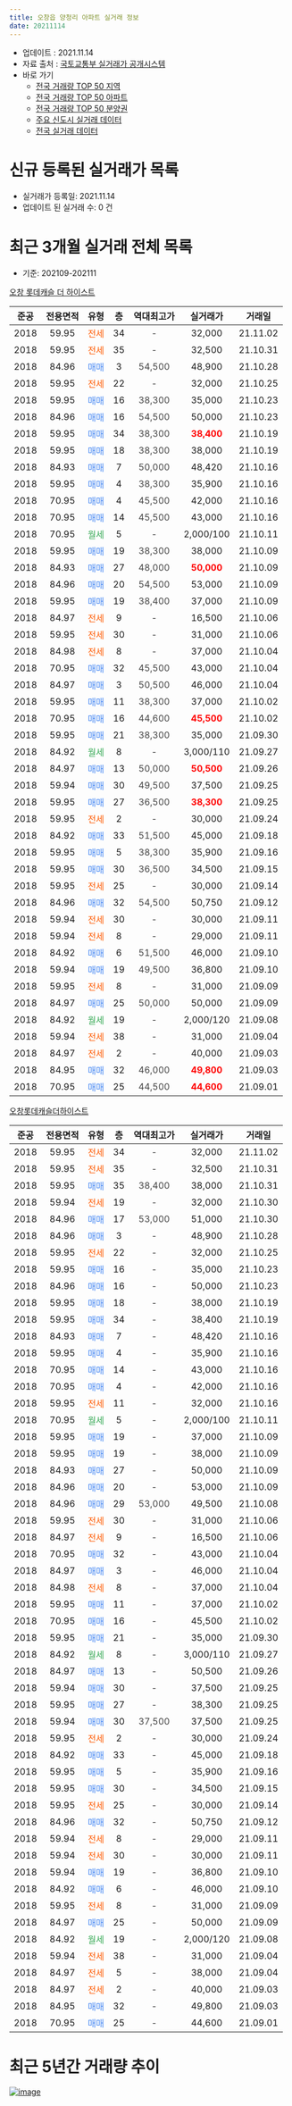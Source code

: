 ```yaml
---
title: 오창읍 양청리 아파트 실거래 정보
date: 20211114
---
```


* 업데이트 : 2021.11.14
* 자료 출처 : [국토교통부 실거래가 공개시스템](http://rt.molit.go.kr)
* 바로 가기
    * [전국 거래량 TOP 50 지역](https://apt-info.github.io/apt-trade-info/tr)
    * [전국 거래량 TOP 50 아파트](https://apt-info.github.io/apt-trade-info/ta)
    * [전국 거래량 TOP 50 분양권](https://apt-info.github.io/apt-trade-info/tb)
    * [주요 신도시 실거래 데이터](https://apt-info.github.io/apt-trade-info/newtown)
    * [전국 실거래 데이터](https://apt-info.github.io/apt-trade-info/all)



<script async src="https://pagead2.googlesyndication.com/pagead/js/adsbygoogle.js"></script>
<!-- 기본광고 -->
<ins class="adsbygoogle"
     style="display:block"
     data-ad-client="ca-pub-1142216861245946"
     data-ad-slot="4805727019"
     data-ad-format="auto"
     data-full-width-responsive="true"></ins>
<script>
     (adsbygoogle = window.adsbygoogle || []).push({});
</script>


# 신규 등록된 실거래가 목록

* 실거래가 등록일: 2021.11.14
* 업데이트 된 실거래 수: 0 건




<script async src="https://pagead2.googlesyndication.com/pagead/js/adsbygoogle.js"></script>
<!-- 기본광고 -->
<ins class="adsbygoogle"
     style="display:block"
     data-ad-client="ca-pub-1142216861245946"
     data-ad-slot="4805727019"
     data-ad-format="auto"
     data-full-width-responsive="true"></ins>
<script>
     (adsbygoogle = window.adsbygoogle || []).push({});
</script>


# 최근 3개월 실거래 전체 목록
* 기준: 202109-202111


[오창 롯데캐슬 더 하이스트](https://search.naver.com/search.naver?query=%EC%98%A4%EC%B0%BD+%EB%A1%AF%EB%8D%B0%EC%BA%90%EC%8A%AC+%EB%8D%94+%ED%95%98%EC%9D%B4%EC%8A%A4%ED%8A%B8)

|준공|전용면적|유형|층|역대최고가|실거래가|거래일|
|:---:|:---:|:---:|:---:|:---:|:---:|:---:|
|2018|59.95|<span style="color:#FF5A00">전세</span>|34|<span style="color:#444444">-</span>|32,000|21.11.02|
|2018|59.95|<span style="color:#FF5A00">전세</span>|35|<span style="color:#444444">-</span>|32,500|21.10.31|
|2018|84.96|<span style="color:#4285F3">매매</span>|3|<span style="color:#444444">54,500</span>|48,900|21.10.28|
|2018|59.95|<span style="color:#FF5A00">전세</span>|22|<span style="color:#444444">-</span>|32,000|21.10.25|
|2018|59.95|<span style="color:#4285F3">매매</span>|16|<span style="color:#444444">38,300</span>|35,000|21.10.23|
|2018|84.96|<span style="color:#4285F3">매매</span>|16|<span style="color:#444444">54,500</span>|50,000|21.10.23|
|2018|59.95|<span style="color:#4285F3">매매</span>|34|<span style="color:#444444">38,300</span>|<b><span style="color:#FF0000">38,400</span></b>|21.10.19|
|2018|59.95|<span style="color:#4285F3">매매</span>|18|<span style="color:#444444">38,300</span>|38,000|21.10.19|
|2018|84.93|<span style="color:#4285F3">매매</span>|7|<span style="color:#444444">50,000</span>|48,420|21.10.16|
|2018|59.95|<span style="color:#4285F3">매매</span>|4|<span style="color:#444444">38,300</span>|35,900|21.10.16|
|2018|70.95|<span style="color:#4285F3">매매</span>|4|<span style="color:#444444">45,500</span>|42,000|21.10.16|
|2018|70.95|<span style="color:#4285F3">매매</span>|14|<span style="color:#444444">45,500</span>|43,000|21.10.16|
|2018|70.95|<span style="color:#34A853">월세</span>|5|<span style="color:#444444">-</span>|2,000/100|21.10.11|
|2018|59.95|<span style="color:#4285F3">매매</span>|19|<span style="color:#444444">38,300</span>|38,000|21.10.09|
|2018|84.93|<span style="color:#4285F3">매매</span>|27|<span style="color:#444444">48,000</span>|<b><span style="color:#FF0000">50,000</span></b>|21.10.09|
|2018|84.96|<span style="color:#4285F3">매매</span>|20|<span style="color:#444444">54,500</span>|53,000|21.10.09|
|2018|59.95|<span style="color:#4285F3">매매</span>|19|<span style="color:#444444">38,400</span>|37,000|21.10.09|
|2018|84.97|<span style="color:#FF5A00">전세</span>|9|<span style="color:#444444">-</span>|16,500|21.10.06|
|2018|59.95|<span style="color:#FF5A00">전세</span>|30|<span style="color:#444444">-</span>|31,000|21.10.06|
|2018|84.98|<span style="color:#FF5A00">전세</span>|8|<span style="color:#444444">-</span>|37,000|21.10.04|
|2018|70.95|<span style="color:#4285F3">매매</span>|32|<span style="color:#444444">45,500</span>|43,000|21.10.04|
|2018|84.97|<span style="color:#4285F3">매매</span>|3|<span style="color:#444444">50,500</span>|46,000|21.10.04|
|2018|59.95|<span style="color:#4285F3">매매</span>|11|<span style="color:#444444">38,300</span>|37,000|21.10.02|
|2018|70.95|<span style="color:#4285F3">매매</span>|16|<span style="color:#444444">44,600</span>|<b><span style="color:#FF0000">45,500</span></b>|21.10.02|
|2018|59.95|<span style="color:#4285F3">매매</span>|21|<span style="color:#444444">38,300</span>|35,000|21.09.30|
|2018|84.92|<span style="color:#34A853">월세</span>|8|<span style="color:#444444">-</span>|3,000/110|21.09.27|
|2018|84.97|<span style="color:#4285F3">매매</span>|13|<span style="color:#444444">50,000</span>|<b><span style="color:#FF0000">50,500</span></b>|21.09.26|
|2018|59.94|<span style="color:#4285F3">매매</span>|30|<span style="color:#444444">49,500</span>|37,500|21.09.25|
|2018|59.95|<span style="color:#4285F3">매매</span>|27|<span style="color:#444444">36,500</span>|<b><span style="color:#FF0000">38,300</span></b>|21.09.25|
|2018|59.95|<span style="color:#FF5A00">전세</span>|2|<span style="color:#444444">-</span>|30,000|21.09.24|
|2018|84.92|<span style="color:#4285F3">매매</span>|33|<span style="color:#444444">51,500</span>|45,000|21.09.18|
|2018|59.95|<span style="color:#4285F3">매매</span>|5|<span style="color:#444444">38,300</span>|35,900|21.09.16|
|2018|59.95|<span style="color:#4285F3">매매</span>|30|<span style="color:#444444">36,500</span>|34,500|21.09.15|
|2018|59.95|<span style="color:#FF5A00">전세</span>|25|<span style="color:#444444">-</span>|30,000|21.09.14|
|2018|84.96|<span style="color:#4285F3">매매</span>|32|<span style="color:#444444">54,500</span>|50,750|21.09.12|
|2018|59.94|<span style="color:#FF5A00">전세</span>|30|<span style="color:#444444">-</span>|30,000|21.09.11|
|2018|59.94|<span style="color:#FF5A00">전세</span>|8|<span style="color:#444444">-</span>|29,000|21.09.11|
|2018|84.92|<span style="color:#4285F3">매매</span>|6|<span style="color:#444444">51,500</span>|46,000|21.09.10|
|2018|59.94|<span style="color:#4285F3">매매</span>|19|<span style="color:#444444">49,500</span>|36,800|21.09.10|
|2018|59.95|<span style="color:#FF5A00">전세</span>|8|<span style="color:#444444">-</span>|31,000|21.09.09|
|2018|84.97|<span style="color:#4285F3">매매</span>|25|<span style="color:#444444">50,000</span>|50,000|21.09.09|
|2018|84.92|<span style="color:#34A853">월세</span>|19|<span style="color:#444444">-</span>|2,000/120|21.09.08|
|2018|59.94|<span style="color:#FF5A00">전세</span>|38|<span style="color:#444444">-</span>|31,000|21.09.04|
|2018|84.97|<span style="color:#FF5A00">전세</span>|2|<span style="color:#444444">-</span>|40,000|21.09.03|
|2018|84.95|<span style="color:#4285F3">매매</span>|32|<span style="color:#444444">46,000</span>|<b><span style="color:#FF0000">49,800</span></b>|21.09.03|
|2018|70.95|<span style="color:#4285F3">매매</span>|25|<span style="color:#444444">44,500</span>|<b><span style="color:#FF0000">44,600</span></b>|21.09.01|


<script async src="https://pagead2.googlesyndication.com/pagead/js/adsbygoogle.js"></script>
<!-- 기본광고 -->
<ins class="adsbygoogle"
     style="display:block"
     data-ad-client="ca-pub-1142216861245946"
     data-ad-slot="4805727019"
     data-ad-format="auto"
     data-full-width-responsive="true"></ins>
<script>
     (adsbygoogle = window.adsbygoogle || []).push({});
</script>


[오창롯데캐슬더하이스트](https://search.naver.com/search.naver?query=%EC%98%A4%EC%B0%BD%EB%A1%AF%EB%8D%B0%EC%BA%90%EC%8A%AC%EB%8D%94%ED%95%98%EC%9D%B4%EC%8A%A4%ED%8A%B8)

|준공|전용면적|유형|층|역대최고가|실거래가|거래일|
|:---:|:---:|:---:|:---:|:---:|:---:|:---:|
|2018|59.95|<span style="color:#FF5A00">전세</span>|34|<span style="color:#444444">-</span>|32,000|21.11.02|
|2018|59.95|<span style="color:#FF5A00">전세</span>|35|<span style="color:#444444">-</span>|32,500|21.10.31|
|2018|59.95|<span style="color:#4285F3">매매</span>|35|<span style="color:#444444">38,400</span>|38,000|21.10.31|
|2018|59.94|<span style="color:#FF5A00">전세</span>|19|<span style="color:#444444">-</span>|32,000|21.10.30|
|2018|84.96|<span style="color:#4285F3">매매</span>|17|<span style="color:#444444">53,000</span>|51,000|21.10.30|
|2018|84.96|<span style="color:#4285F3">매매</span>|3|<span style="color:#444444">-</span>|48,900|21.10.28|
|2018|59.95|<span style="color:#FF5A00">전세</span>|22|<span style="color:#444444">-</span>|32,000|21.10.25|
|2018|59.95|<span style="color:#4285F3">매매</span>|16|<span style="color:#444444">-</span>|35,000|21.10.23|
|2018|84.96|<span style="color:#4285F3">매매</span>|16|<span style="color:#444444">-</span>|50,000|21.10.23|
|2018|59.95|<span style="color:#4285F3">매매</span>|18|<span style="color:#444444">-</span>|38,000|21.10.19|
|2018|59.95|<span style="color:#4285F3">매매</span>|34|<span style="color:#444444">-</span>|38,400|21.10.19|
|2018|84.93|<span style="color:#4285F3">매매</span>|7|<span style="color:#444444">-</span>|48,420|21.10.16|
|2018|59.95|<span style="color:#4285F3">매매</span>|4|<span style="color:#444444">-</span>|35,900|21.10.16|
|2018|70.95|<span style="color:#4285F3">매매</span>|14|<span style="color:#444444">-</span>|43,000|21.10.16|
|2018|70.95|<span style="color:#4285F3">매매</span>|4|<span style="color:#444444">-</span>|42,000|21.10.16|
|2018|59.95|<span style="color:#FF5A00">전세</span>|11|<span style="color:#444444">-</span>|32,000|21.10.16|
|2018|70.95|<span style="color:#34A853">월세</span>|5|<span style="color:#444444">-</span>|2,000/100|21.10.11|
|2018|59.95|<span style="color:#4285F3">매매</span>|19|<span style="color:#444444">-</span>|37,000|21.10.09|
|2018|59.95|<span style="color:#4285F3">매매</span>|19|<span style="color:#444444">-</span>|38,000|21.10.09|
|2018|84.93|<span style="color:#4285F3">매매</span>|27|<span style="color:#444444">-</span>|50,000|21.10.09|
|2018|84.96|<span style="color:#4285F3">매매</span>|20|<span style="color:#444444">-</span>|53,000|21.10.09|
|2018|84.96|<span style="color:#4285F3">매매</span>|29|<span style="color:#444444">53,000</span>|49,500|21.10.08|
|2018|59.95|<span style="color:#FF5A00">전세</span>|30|<span style="color:#444444">-</span>|31,000|21.10.06|
|2018|84.97|<span style="color:#FF5A00">전세</span>|9|<span style="color:#444444">-</span>|16,500|21.10.06|
|2018|70.95|<span style="color:#4285F3">매매</span>|32|<span style="color:#444444">-</span>|43,000|21.10.04|
|2018|84.97|<span style="color:#4285F3">매매</span>|3|<span style="color:#444444">-</span>|46,000|21.10.04|
|2018|84.98|<span style="color:#FF5A00">전세</span>|8|<span style="color:#444444">-</span>|37,000|21.10.04|
|2018|59.95|<span style="color:#4285F3">매매</span>|11|<span style="color:#444444">-</span>|37,000|21.10.02|
|2018|70.95|<span style="color:#4285F3">매매</span>|16|<span style="color:#444444">-</span>|45,500|21.10.02|
|2018|59.95|<span style="color:#4285F3">매매</span>|21|<span style="color:#444444">-</span>|35,000|21.09.30|
|2018|84.92|<span style="color:#34A853">월세</span>|8|<span style="color:#444444">-</span>|3,000/110|21.09.27|
|2018|84.97|<span style="color:#4285F3">매매</span>|13|<span style="color:#444444">-</span>|50,500|21.09.26|
|2018|59.94|<span style="color:#4285F3">매매</span>|30|<span style="color:#444444">-</span>|37,500|21.09.25|
|2018|59.95|<span style="color:#4285F3">매매</span>|27|<span style="color:#444444">-</span>|38,300|21.09.25|
|2018|59.94|<span style="color:#4285F3">매매</span>|30|<span style="color:#444444">37,500</span>|37,500|21.09.25|
|2018|59.95|<span style="color:#FF5A00">전세</span>|2|<span style="color:#444444">-</span>|30,000|21.09.24|
|2018|84.92|<span style="color:#4285F3">매매</span>|33|<span style="color:#444444">-</span>|45,000|21.09.18|
|2018|59.95|<span style="color:#4285F3">매매</span>|5|<span style="color:#444444">-</span>|35,900|21.09.16|
|2018|59.95|<span style="color:#4285F3">매매</span>|30|<span style="color:#444444">-</span>|34,500|21.09.15|
|2018|59.95|<span style="color:#FF5A00">전세</span>|25|<span style="color:#444444">-</span>|30,000|21.09.14|
|2018|84.96|<span style="color:#4285F3">매매</span>|32|<span style="color:#444444">-</span>|50,750|21.09.12|
|2018|59.94|<span style="color:#FF5A00">전세</span>|8|<span style="color:#444444">-</span>|29,000|21.09.11|
|2018|59.94|<span style="color:#FF5A00">전세</span>|30|<span style="color:#444444">-</span>|30,000|21.09.11|
|2018|59.94|<span style="color:#4285F3">매매</span>|19|<span style="color:#444444">-</span>|36,800|21.09.10|
|2018|84.92|<span style="color:#4285F3">매매</span>|6|<span style="color:#444444">-</span>|46,000|21.09.10|
|2018|59.95|<span style="color:#FF5A00">전세</span>|8|<span style="color:#444444">-</span>|31,000|21.09.09|
|2018|84.97|<span style="color:#4285F3">매매</span>|25|<span style="color:#444444">-</span>|50,000|21.09.09|
|2018|84.92|<span style="color:#34A853">월세</span>|19|<span style="color:#444444">-</span>|2,000/120|21.09.08|
|2018|59.94|<span style="color:#FF5A00">전세</span>|38|<span style="color:#444444">-</span>|31,000|21.09.04|
|2018|84.97|<span style="color:#FF5A00">전세</span>|5|<span style="color:#444444">-</span>|38,000|21.09.04|
|2018|84.97|<span style="color:#FF5A00">전세</span>|2|<span style="color:#444444">-</span>|40,000|21.09.03|
|2018|84.95|<span style="color:#4285F3">매매</span>|32|<span style="color:#444444">-</span>|49,800|21.09.03|
|2018|70.95|<span style="color:#4285F3">매매</span>|25|<span style="color:#444444">-</span>|44,600|21.09.01|



<script async src="https://pagead2.googlesyndication.com/pagead/js/adsbygoogle.js"></script>
<!-- 기본광고 -->
<ins class="adsbygoogle"
     style="display:block"
     data-ad-client="ca-pub-1142216861245946"
     data-ad-slot="4805727019"
     data-ad-format="auto"
     data-full-width-responsive="true"></ins>
<script>
     (adsbygoogle = window.adsbygoogle || []).push({});
</script>


# 최근 5년간 거래량 추이


<div style="width:100%;">
    <canvas id="deal_progress" height="200"></canvas>
</div>

<script>
new Chart(document.getElementById("deal_progress"), {
    type: 'line',
    data: {
        labels: ['16.01','16.02','16.03','16.04','16.05','16.06','16.07','16.08','16.10','16.11','17.01','17.02','17.03','17.04','17.06','17.07','17.09','17.12','18.01','18.02','18.03','18.04','18.05','18.06','18.07','18.08','18.09','18.10','18.11','18.12','19.01','19.02','19.03','19.04','19.05','19.06','19.07','19.08','19.09','19.10','19.11','19.12','20.01','20.02','20.03','20.04','20.05','20.06','20.07','20.08','20.09','20.10','20.11','20.12','21.01','21.02','21.03','21.04','21.05','21.06','21.07','21.08','21.09','21.10','21.11'],
        datasets: [{
            label: '매매/분양권',
            data: [1,27,14,4,1,15,2,14,15,1,11,1,1,9,15,1,12,10,3,25,59,1,3,2,2,4,65,219,49,31,18,21,14,8,7,10,10,5,10,7,15,21,24,19,19,29,90,42,8,9,12,17,36,35,44,14,12,7,21,7,15,11,27,37,0],
            borderColor: "rgba(66, 133, 243, 1)",
            backgroundColor: "rgba(66, 133, 243, 0.05)",
            borderWidth: 1,
            pointRadius: 0,
            fill: false,
            lineTension: 0
        },{
            label: '전/월세',
            data: [0,0,0,0,0,0,0,0,0,0,0,0,0,0,0,0,0,0,0,0,0,0,0,1,19,56,89,94,85,38,27,9,7,7,4,9,5,10,10,4,8,7,9,9,13,9,11,13,33,38,46,34,29,15,20,15,16,6,15,22,11,16,19,14,2],
            borderColor: "rgba(255, 90, 0, 1)",
            backgroundColor: "rgba(255, 90, 0, 0.05)",
            borderWidth: 1,
            pointRadius: 0,
            fill: false,
            lineTension: 0
        },{
            label: '합계',
            data: [1,27,14,4,1,15,2,14,15,1,11,1,1,9,15,1,12,10,3,25,59,1,3,3,21,60,154,313,134,69,45,30,21,15,11,19,15,15,20,11,23,28,33,28,32,38,101,55,41,47,58,51,65,50,64,29,28,13,36,29,26,27,46,51,2],
            borderColor: "rgba(0, 0, 0, 1)",
            backgroundColor: "rgba(0, 0, 0, 0.03)",
            borderWidth: 0.1,
            pointRadius: 0,
            fill: true,
            lineTension: 0
        }
        ]
    },
    options: {
        responsive: true,
        title: {
            display: false
        },
        tooltips: {
            mode: 'index',
            intersect: false
        },
        hover: {
            mode: 'nearest',
            intersect: true
        },
        scales: {
            xAxes: [{
                display: true,
                scaleLabel: {
                    display: true,
                    labelString: '년/월'
                }
            }],
            yAxes: [{
                display: true,
                ticks: {
                    suggestedMin: 0,
                },
                scaleLabel: {
                    display: true,
                    labelString: '실거래 수'
                }
            }]
        }
    }
});

</script>


[![image](https://apt-info.github.io/images/2020-01-03-apt-trade-info/1024x500.png)](https://play.google.com/store/apps/details?id=com.aptinfo.apttradeinfo)

